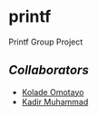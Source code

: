 # printf
Printf Group Project

## *Collaborators*

  * [Kolade Omotayo](https://github.com/ktee-282)
  * [Kadir Muhammad](https://github.com/kaymohh)

